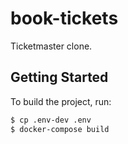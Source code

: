 # book-tickets

Ticketmaster clone.


## Getting Started

To build the project, run:

```bash
$ cp .env-dev .env
$ docker-compose build
```
